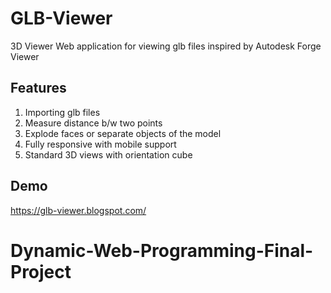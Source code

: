 # GLB-Viewer
3D Viewer Web application for viewing glb files inspired by Autodesk Forge Viewer

## Features
1. Importing glb files
2. Measure distance b/w two points
3. Explode faces or separate objects of the model
4. Fully responsive with mobile support
5. Standard 3D views with orientation cube

## Demo
https://glb-viewer.blogspot.com/
# Dynamic-Web-Programming-Final-Project
